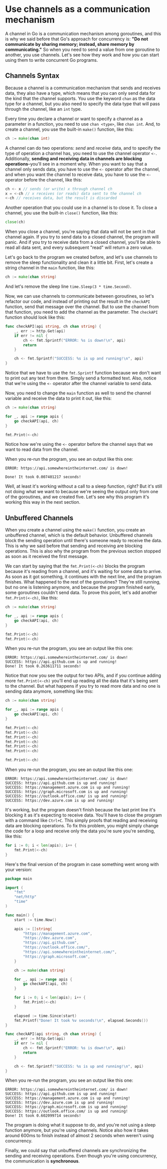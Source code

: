 # Use channels as a communication mechanism

A channel in Go is a communication mechanism among goroutines, and this is why we said before that Go's approach for concurrency is: **"Do not communicate by sharing memory; instead, share memory by communicating."** So when you need to send a value from one goroutine to another, you use channels. Let's see how they work and how you can start using them to write concurrent Go programs.

## Channels Syntax

Because a channel is a communication mechanism that sends and receives data, they also have a type, which means that you can only send data for the kind that the channel supports. You use the keyword `chan` as the data type for a channel, but you also need to specify the data type that will pass through the channel, like an `int` type.

Every time you declare a channel or want to specify a channel as a parameter in a function, you need to use `chan <type>`, like `chan int`. And, to create a channel, you use the built-in `make()` function, like this:

```go
ch := make(chan int)
```

A channel can do two operations: *send* and *receive* data, and to specify the type of operation a channel has, you need to use the channel operator `<-`. Additionally, **sending and receiving data in channels are blocking operations**–you'll see in a moment why. When you want to say that a channel only sends data, you have to use the `<-` operator after the channel, and when you want the channel to receive data, you have to use the `<-` operator before the channel, like this:

```go
ch <- x // sends (or write) x through channel ch
x = <-ch // x receives (or reads) data sent to the channel ch
<-ch // receives data, but the result is discarded
```

Another operation that you could use in a channel is to close it. To close a channel, you use the built-in `close()` function, like this:

```go
close(ch)
```

When you close a channel, you're saying that data will not be sent in that channel again. If you try to send data to a closed channel, the program will panic. And if you try to receive data from a closed channel, you'll be able to read all data sent, and every subsequent "read" will return a zero value.

Let's go back to the program we created before, and let's use channels to remove the sleep functionality and clean it a little bit. First, let's create a string channel in the `main` function, like this:

```go
ch := make(chan string)
```

And let's remove the sleep line `time.Sleep(3 * time.Second)`. 

Now, we can use channels to communicate between goroutines, so let's refactor our code, and instead of printing out the result in the `checkAPI` function, send that message over the channel. But to use the channel from that function, you need to add the channel as the parameter. The `checkAPI` function should look like this:

```go
func checkAPI(api string, ch chan string) {
    _, err := http.Get(api)
    if err != nil {
        ch <- fmt.Sprintf("ERROR: %s is down!\n", api)
        return
    }

    ch <- fmt.Sprintf("SUCCESS: %s is up and running!\n", api)
}
```

Notice that we have to use the `fmt.Sprintf` function because we don't want to print out any text from there. Simply send a formatted text. Also, notice that we're using the `<-` operator after the channel variable to send data.

Now, you need to change the `main` function as well to send the channel variable and receive the data to print it out, like this:

```go
ch := make(chan string)

for _, api := range apis {
    go checkAPI(api, ch)
}

fmt.Print(<-ch)
```

Notice how we're using the `<-` operator before the channel says that we want to read data from the channel.

When you re-run the program, you see an output like this one:

```output
ERROR: https://api.somewhereintheinternet.com/ is down!

Done! It took 0.007401217 seconds!
```

Well, at least it's working without a call to a sleep function, right? But it's still not doing what we want to because we're seeing the output only from one of the goroutines, and we created five. Let's see why this program it's working this way in the next section.

## Unbuffered Channels

When you create a channel using the `make()` function, you create an unbuffered channel, which is the default behavior. Unbuffered channels block the sending operation until there's someone ready to receive the data. This is why we said before that sending and receiving are blocking operations. This is also why the program from the previous section stopped as soon as it received the first message.

We can start by saying that the `fmt.Print(<-ch)` blocks the program because it's reading from a channel, and it's waiting for some data to arrive. As soon as it got something, it continues with the next line, and the program finishes. What happened to the rest of the goroutines? They're still running, but no one is listening anymore, and because the program finished early, some goroutines couldn't send data. To prove this point, let's add another `fmt.Print(<-ch)`, like this:

```go
ch := make(chan string)

for _, api := range apis {
    go checkAPI(api, ch)
}

fmt.Print(<-ch)
fmt.Print(<-ch)
```

When you re-run the program, you see an output like this one:

```output
ERROR: https://api.somewhereintheinternet.com/ is down!
SUCCESS: https://api.github.com is up and running!
Done! It took 0.263611711 seconds!
```

Notice that now you see the output for two APIs, and if you continue adding more `fmt.Print(<-ch)` you'll end up reading all the data that it's being sent to the channel. But what happens if you try to read more data and no one is sending data anymore, something like this:

```go
ch := make(chan string)

for _, api := range apis {
    go checkAPI(api, ch)
}

fmt.Print(<-ch)
fmt.Print(<-ch)
fmt.Print(<-ch)
fmt.Print(<-ch)
fmt.Print(<-ch)
fmt.Print(<-ch)

fmt.Print(<-ch)
```

When you re-run the program, you see an output like this one:

```output
ERROR: https://api.somewhereintheinternet.com/ is down!
SUCCESS: https://api.github.com is up and running!
SUCCESS: https://management.azure.com is up and running!
SUCCESS: https://graph.microsoft.com is up and running!
SUCCESS: https://outlook.office.com/ is up and running!
SUCCESS: https://dev.azure.com is up and running!
```

It's working, but the program doesn't finish because the last print line it's blocking it as it's expecting to receive data. You'll have to close the program with a command like `Ctrl+C`. This simply proofs that reading and receiving data are blocking operations. To fix this problem, you might simply change the code for a loop and receive only the data you're sure you're sending, like this:

```go
for i := 0; i < len(apis); i++ {
    fmt.Print(<-ch)
}
```

Here's the final version of the program in case something went wrong with your version:

```go
package main

import (
    "fmt"
    "net/http"
    "time"
)

func main() {
    start := time.Now()

    apis := []string{
        "https://management.azure.com",
        "https://dev.azure.com",
        "https://api.github.com",
        "https://outlook.office.com/",
        "https://api.somewhereintheinternet.com/",
        "https://graph.microsoft.com",
    }

    ch := make(chan string)

    for _, api := range apis {
        go checkAPI(api, ch)
    }

    for i := 0; i < len(apis); i++ {
        fmt.Print(<-ch)
    }

    elapsed := time.Since(start)
    fmt.Printf("Done! It took %v seconds!\n", elapsed.Seconds())
}

func checkAPI(api string, ch chan string) {
    _, err := http.Get(api)
    if err != nil {
        ch <- fmt.Sprintf("ERROR: %s is down!\n", api)
        return
    }

    ch <- fmt.Sprintf("SUCCESS: %s is up and running!\n", api)
}
```

When you re-run the program, you see an output like this one:

```output
ERROR: https://api.somewhereintheinternet.com/ is down!
SUCCESS: https://api.github.com is up and running!
SUCCESS: https://management.azure.com is up and running!
SUCCESS: https://dev.azure.com is up and running!
SUCCESS: https://graph.microsoft.com is up and running!
SUCCESS: https://outlook.office.com/ is up and running!
Done! It took 0.602099714 seconds!
```

The program is doing what it suppose to do, and you're not using a sleep function anymore, but you're using channels. Notice also how it takes around 600ms to finish instead of almost 2 seconds when weren't using concurrency.

Finally, we could say that unbuffered channels are synchronizing the sending and receiving operations. Even though you're using concurrency, the communication is **synchronous**.